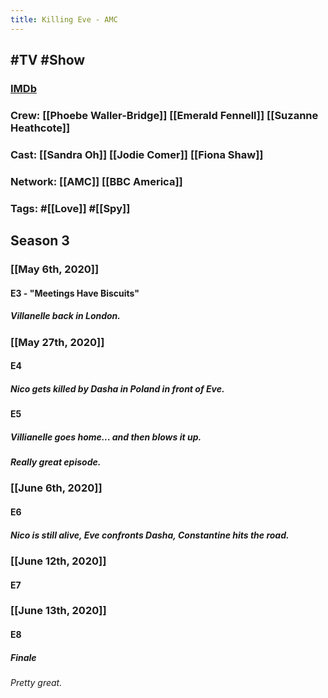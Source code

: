 ```yaml
---
title: Killing Eve - AMC
---
```


## #TV #Show
### [IMDb](https://www.imdb.com/title/tt7016936/)

### Crew: [[Phoebe Waller-Bridge]] [[Emerald Fennell]] [[Suzanne Heathcote]]

### Cast: [[Sandra Oh]] [[Jodie Comer]] [[Fiona Shaw]]

### Network: [[AMC]] [[BBC America]]

### Tags: #[[Love]] #[[Spy]] 

## Season 3
### [[May 6th, 2020]]
#### E3 - "Meetings Have Biscuits"
##### Villanelle back in London. 

### [[May 27th, 2020]]
#### E4
##### Nico gets killed by Dasha in Poland in front of Eve. 

#### E5
##### Villianelle goes home... and then blows it up. 

##### Really great episode. 

### [[June 6th, 2020]]
#### E6
##### Nico is still alive, Eve confronts Dasha, Constantine hits the road.

### [[June 12th, 2020]]
#### E7

### [[June 13th, 2020]]
#### E8
##### Finale
###### Pretty great.
